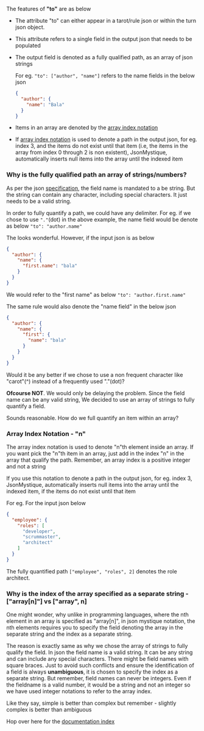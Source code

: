 The features of **"to"** are as below

* The attribute "to" can either appear in a tarot/rule json or within the turn json object.
* This attribute refers to a single field in the output json that needs to be populated
* The output field is denoted as a fully qualified path, as an array of json strings

  For eg.
  `"to": ["author", "name"]` refers to the name fields in the below json
  ```json
  {
    "author": {
      "name": "Bala"
    }
  }
  ```
* Items in an array are denoted by the [array index notation](Attribute-To.md#array-index-notation---n)
* If [array index notation](Attribute-To.md#array-index-notation---n) is used to denote a path in the output json, for eg. index 3, and the items do not exist until that item (i.e, the items in the array from index 0 through 2 is non existent), JsonMystique, automatically inserts null items into the array until the indexed item

### Why is the fully qualified path an array of strings/numbers?

As per the json [specification](http://www.json.org/), the field name is mandated to a be string. But the string can contain any character, including special characters. It just needs to be a valid string.

In order to fully quantify a path, we could have any delimiter. For eg. if we chose to use `"."`(dot) in the above example, the name field would be denote as below
`"to": "author.name"`

The looks wonderful. However, if the input json is as below
  ```json
  {
    "author": {
      "name": {
        "first.name": "bala"
      }
    }
  }
  ```

We would refer to the "first name" as below
`"to": "author.first.name"`

The same rule would also denote the "name field" in the below json
```json
{
  "author": {
    "name": {
      "first": {
        "name": "bala"
      }
    }
  }
}
```

Would it be any better if we chose to use a non frequent character like "carot"(^) instead of a frequently used "."(dot)?

**Ofcourse NOT**. We would only be delaying the problem. Since the field name can be any valid string, We decided to use an array of strings to fully quantify a field.

Sounds reasonable. How do we full quantify an item within an array?

### Array Index Notation - "n"
The array index notation is used to denote "n"th element inside an array.
If you want pick the "n"th item in an array, just add in the index "n" in the array that qualify the path. Remember, an array index is a positive integer and not a string 

If you use this notation to denote a path in the output json, for eg. index 3, JsonMystique, automatically inserts null items into the array until the indexed item, if the items do not exist until that item

For eg. For the input json below
  ```json
  {
    "employee": {
      "roles": [
        "developer",
        "scrummaster",
        "architect"
      ]
    }
  }
  ```

The fully quantified path
`["employee", "roles", 2]` denotes the role architect.

### Why is the index of the array specified as a separate string - ["array[n]"] vs ["array", n]

One might wonder, why unlike in programming languages, where the nth element in an array is specified as "array[n]", in json mystique notation, the nth elements requires you to specify the field denoting the array in the separate string and the index as a separate string.

The reason is exactly same as why we chose the array of strings to fully qualify the field. In json the field name is a valid string. It can be any string and can include any special characters. There might be field names with square braces. Just to avoid such conflicts and ensure the identification of a field is always **unambiguous**, it is chosen to specify the index as a separate string. But remember, field names can never be integers. Even if the fieldname is a valid number, it would be a string and not an integer so we have used integer notations to refer to the array index. 

Like they say, simple is better than complex but remember - slightly complex is better than ambiguous

Hop over here for the [documentation index](_Sidebar.md)
